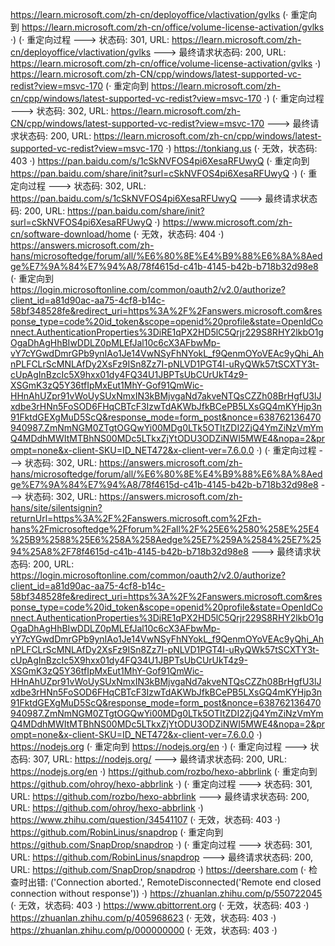 https://learn.microsoft.com/zh-cn/deployoffice/vlactivation/gvlks (· 重定向到 https://learn.microsoft.com/zh-cn/office/volume-license-activation/gvlks ·)
(· 重定向过程 ---> 状态码: 301, URL: https://learn.microsoft.com/zh-cn/deployoffice/vlactivation/gvlks ---> 最终请求状态码: 200, URL: https://learn.microsoft.com/zh-cn/office/volume-license-activation/gvlks ·)
https://learn.microsoft.com/zh-CN/cpp/windows/latest-supported-vc-redist?view=msvc-170 (· 重定向到 https://learn.microsoft.com/zh-cn/cpp/windows/latest-supported-vc-redist?view=msvc-170 ·)
(· 重定向过程 ---> 状态码: 302, URL: https://learn.microsoft.com/zh-CN/cpp/windows/latest-supported-vc-redist?view=msvc-170 ---> 最终请求状态码: 200, URL: https://learn.microsoft.com/zh-cn/cpp/windows/latest-supported-vc-redist?view=msvc-170 ·)
https://tonkiang.us (· 无效，状态码: 403 ·)
https://pan.baidu.com/s/1cSkNVFOS4pi6XesaRFUwyQ (· 重定向到 https://pan.baidu.com/share/init?surl=cSkNVFOS4pi6XesaRFUwyQ ·)
(· 重定向过程 ---> 状态码: 302, URL: https://pan.baidu.com/s/1cSkNVFOS4pi6XesaRFUwyQ ---> 最终请求状态码: 200, URL: https://pan.baidu.com/share/init?surl=cSkNVFOS4pi6XesaRFUwyQ ·)
https://www.microsoft.com/zh-cn/software-download/home (· 无效，状态码: 404 ·)
https://answers.microsoft.com/zh-hans/microsoftedge/forum/all/%E6%80%8E%E4%B9%88%E6%8A%8Aedge%E7%9A%84%E7%94%A8/78f4615d-c41b-4145-b42b-b718b32d98e8 (· 重定向到 https://login.microsoftonline.com/common/oauth2/v2.0/authorize?client_id=a81d90ac-aa75-4cf8-b14c-58bf348528fe&redirect_uri=https%3A%2F%2Fanswers.microsoft.com&response_type=code%20id_token&scope=openid%20profile&state=OpenIdConnect.AuthenticationProperties%3DiRE1qPX2HD5lC5Qrjr229S8RHY2lkbO1gOgaDhAgHhBIwDDLZ0pMLEfJal10c6cX3AFbwMp-vY7cYGwdDmrGPb9ynIAo1Je14VwNSyFhNYokL_f9QenmOYoVEAc9yQhi_AhnPLFCLrScMNLAfDy2XsFz9ISn8Zz7I-pNLVD1PGT4I-uRyQWk57tSCXTY3t-cUpAgInBzcIc5X9hxx01dy4FQ34U1JBPTsUbCUrUkT4z9-XSGmK3zQ5Y36tfIpMxEut1MhY-Gof91QmWic-HHnAhUZpr91vWoUySUxNmxIN3kBMjvgaNd7akveNTQsCZZh08BrHgfU3lJxdbe3rHNn5FoSOD6FHqCBTcF3IzwTdAKWbJfkBCePB5LXsGQ4mKYHjp3n91FktdGEXgMuD5ScQ&response_mode=form_post&nonce=638762136470940987.ZmNmNGM0ZTgtOGQwYi00MDg0LTk5OTItZDI2ZjQ4YmZiNzVmYmQ4MDdhMWItMTBhNS00MDc5LTkxZjYtODU3ODZiNWI5MWE4&nopa=2&prompt=none&x-client-SKU=ID_NET472&x-client-ver=7.6.0.0 ·)
(· 重定向过程 ---> 状态码: 302, URL: https://answers.microsoft.com/zh-hans/microsoftedge/forum/all/%E6%80%8E%E4%B9%88%E6%8A%8Aedge%E7%9A%84%E7%94%A8/78f4615d-c41b-4145-b42b-b718b32d98e8 ---> 状态码: 302, URL: https://answers.microsoft.com/zh-hans/site/silentsignin?returnUrl=https%3A%2F%2Fanswers.microsoft.com%2Fzh-hans%2Fmicrosoftedge%2Fforum%2Fall%2F%25E6%2580%258E%25E4%25B9%2588%25E6%258A%258Aedge%25E7%259A%2584%25E7%2594%25A8%2F78f4615d-c41b-4145-b42b-b718b32d98e8 ---> 最终请求状态码: 200, URL: https://login.microsoftonline.com/common/oauth2/v2.0/authorize?client_id=a81d90ac-aa75-4cf8-b14c-58bf348528fe&redirect_uri=https%3A%2F%2Fanswers.microsoft.com&response_type=code%20id_token&scope=openid%20profile&state=OpenIdConnect.AuthenticationProperties%3DiRE1qPX2HD5lC5Qrjr229S8RHY2lkbO1gOgaDhAgHhBIwDDLZ0pMLEfJal10c6cX3AFbwMp-vY7cYGwdDmrGPb9ynIAo1Je14VwNSyFhNYokL_f9QenmOYoVEAc9yQhi_AhnPLFCLrScMNLAfDy2XsFz9ISn8Zz7I-pNLVD1PGT4I-uRyQWk57tSCXTY3t-cUpAgInBzcIc5X9hxx01dy4FQ34U1JBPTsUbCUrUkT4z9-XSGmK3zQ5Y36tfIpMxEut1MhY-Gof91QmWic-HHnAhUZpr91vWoUySUxNmxIN3kBMjvgaNd7akveNTQsCZZh08BrHgfU3lJxdbe3rHNn5FoSOD6FHqCBTcF3IzwTdAKWbJfkBCePB5LXsGQ4mKYHjp3n91FktdGEXgMuD5ScQ&response_mode=form_post&nonce=638762136470940987.ZmNmNGM0ZTgtOGQwYi00MDg0LTk5OTItZDI2ZjQ4YmZiNzVmYmQ4MDdhMWItMTBhNS00MDc5LTkxZjYtODU3ODZiNWI5MWE4&nopa=2&prompt=none&x-client-SKU=ID_NET472&x-client-ver=7.6.0.0 ·)
https://nodejs.org (· 重定向到 https://nodejs.org/en ·)
(· 重定向过程 ---> 状态码: 307, URL: https://nodejs.org/ ---> 最终请求状态码: 200, URL: https://nodejs.org/en ·)
https://github.com/rozbo/hexo-abbrlink (· 重定向到 https://github.com/ohroy/hexo-abbrlink ·)
(· 重定向过程 ---> 状态码: 301, URL: https://github.com/rozbo/hexo-abbrlink ---> 最终请求状态码: 200, URL: https://github.com/ohroy/hexo-abbrlink ·)
https://www.zhihu.com/question/34541107 (· 无效，状态码: 403 ·)
https://github.com/RobinLinus/snapdrop (· 重定向到 https://github.com/SnapDrop/snapdrop ·)
(· 重定向过程 ---> 状态码: 301, URL: https://github.com/RobinLinus/snapdrop ---> 最终请求状态码: 200, URL: https://github.com/SnapDrop/snapdrop ·)
https://deershare.com (· 检查时出错: ('Connection aborted.', RemoteDisconnected('Remote end closed connection without response')) ·)
https://zhuanlan.zhihu.com/p/550722045 (· 无效，状态码: 403 ·)
https://www.qbittorrent.org (· 无效，状态码: 403 ·)
https://zhuanlan.zhihu.com/p/405968623 (· 无效，状态码: 403 ·)
https://zhuanlan.zhihu.com/p/000000000 (· 无效，状态码: 403 ·)
